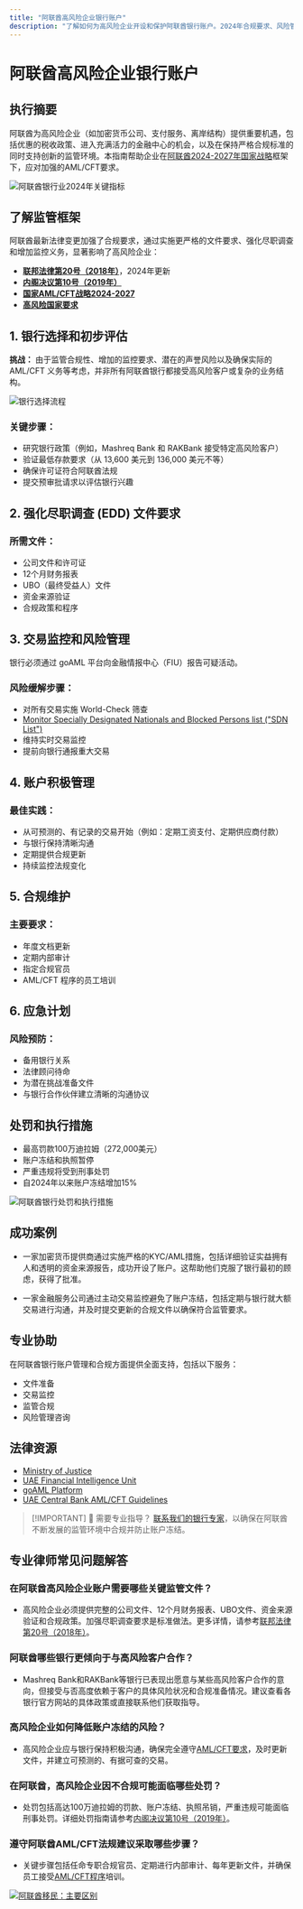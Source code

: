 ```yaml
---
title: "阿联酋高风险企业银行账户"
description: "了解如何为高风险企业开设和保护阿联酋银行账户。2024年合规要求、风险管理和防止账户冻结的专业指南。"
---
```


# 阿联酋高风险企业银行账户

## 执行摘要

阿联酋为高风险企业（如加密货币公司、支付服务、离岸结构）提供重要机遇，包括优惠的税收政策、进入充满活力的金融中心的机会，以及在保持严格合规标准的同时支持创新的监管环境。本指南帮助企业在[阿联酋2024-2027年国家战略](https://www.mofa.gov.ae/en/mediahub/news/2024/9/5/5-9-2024-uae-uae)框架下，应对加强的AML/CFT要求。

![阿联酋银行业2024年关键指标](/content/uae-banking-stats.svg)

## 了解监管框架

阿联酋最新法律变更加强了合规要求，通过实施更严格的文件要求、强化尽职调查和增加监控义务，显著影响了高风险企业：

- **[联邦法律第20号（2018年）](https://rulebook.centralbank.ae/en/rulebook/decree-federal-law-no-20-2018-anti-money-laundering-and-combating-financing-terrorism-and)**，2024年更新
- **[内阁决议第10号（2019年）](https://uaelegislation.gov.ae/en/legislations/1015/download)**
- **[国家AML/CFT战略2024-2027](https://www.namlcftc.gov.ae/en/more/uae-strategy/)**
- **[高风险国家要求](https://rulebook.centralbank.ae/en/rulebook/643-requirements-high-risk-countries)**

## 1. 银行选择和初步评估

**挑战：** 由于监管合规性、增加的监控要求、潜在的声誉风险以及确保实际的 AML/CFT 义务等考虑，并非所有阿联酋银行都接受高风险客户或复杂的业务结构。

![银行选择流程](/content/bank-selection.svg)

### 关键步骤：

- 研究银行政策（例如，Mashreq Bank 和 RAKBank 接受特定高风险客户）
- 验证最低存款要求（从 13,600 美元到 136,000 美元不等）
- 确保许可证符合阿联酋法规
- 提交预审批请求以评估银行兴趣

## 2. 强化尽职调查 (EDD) 文件要求

### 所需文件：

- 公司文件和许可证
- 12个月财务报表
- UBO（最终受益人）文件
- 资金来源验证
- 合规政策和程序

## 3. 交易监控和风险管理

银行必须通过 goAML 平台向金融情报中心（FIU）报告可疑活动。

### 风险缓解步骤：

- 对所有交易实施 World-Check 筛查
- [Monitor Specially Designated Nationals and Blocked Persons list ("SDN List")](https://sanctionssearch.ofac.treas.gov/)
- 维持实时交易监控
- 提前向银行通报重大交易

## 4. 账户积极管理

### 最佳实践：

- 从可预测的、有记录的交易开始（例如：定期工资支付、定期供应商付款）
- 与银行保持清晰沟通
- 定期提供合规更新
- 持续监控法规变化

## 5. 合规维护

### 主要要求：

- 年度文档更新
- 定期内部审计
- 指定合规官员
- AML/CFT 程序的员工培训

## 6. 应急计划

### 风险预防：

- 备用银行关系
- 法律顾问待命
- 为潜在挑战准备文件
- 与银行合作伙伴建立清晰的沟通协议

## 处罚和执行措施

- 最高罚款100万迪拉姆（272,000美元）
- 账户冻结和执照暂停
- 严重违规将受到刑事处罚
- 自2024年以来账户冻结增加15%

![阿联酋银行处罚和执行措施](/content/penalties-enforcement.svg)

## 成功案例

- 一家加密货币提供商通过实施严格的KYC/AML措施，包括详细验证实益拥有人和透明的资金来源报告，成功开设了账户。这帮助他们克服了银行最初的顾虑，获得了批准。

- 一家金融服务公司通过主动交易监控避免了账户冻结，包括定期与银行就大额交易进行沟通，并及时提交更新的合规文件以确保符合监管要求。

## 专业协助

在阿联酋银行账户管理和合规方面提供全面支持，包括以下服务：

- 文件准备
- 交易监控
- 监管合规
- 风险管理咨询

## 法律资源

- [Ministry of Justice](https://www.moj.gov.ae)
- [UAE Financial Intelligence Unit](https://www.uaefiu.gov.ae)
- [goAML Platform](https://goaml.ae)
- [UAE Central Bank AML/CFT Guidelines](https://www.centralbank.ae/en/our-operations/anti-money-laundering-aml/)

> [!IMPORTANT] 💜 需要专业指导？
> [联系我们的银行专家](./../../resources/contacts)，以确保在阿联酋不断发展的监管环境中合规并防止账户冻结。

## 专业律师常见问题解答

### 在阿联酋高风险企业账户需要哪些关键监管文件？

- 高风险企业必须提供完整的公司文件、12个月财务报表、UBO文件、资金来源验证和合规政策。加强尽职调查要求是标准做法。更多详情，请参考[联邦法律第20号（2018年）](https://rulebook.centralbank.ae/en/rulebook/decree-federal-law-no-20-2018-anti-money-laundering-and-combating-financing-terrorism-and)。

### 阿联酋哪些银行更倾向于与高风险客户合作？

- Mashreq Bank和RAKBank等银行已表现出愿意与某些高风险客户合作的意向，但接受与否高度依赖于客户的具体风险状况和合规准备情况。建议查看各银行官方网站的具体政策或直接联系他们获取指导。

### 高风险企业如何降低账户冻结的风险？

- 高风险企业应与银行保持积极沟通，确保完全遵守[AML/CFT要求](https://www.centralbank.ae/en/our-operations/anti-money-laundering-aml/)，及时更新文件，并建立可预测的、有据可查的交易。

### 在阿联酋，高风险企业因不合规可能面临哪些处罚？

- 处罚包括高达100万迪拉姆的罚款、账户冻结、执照吊销，严重违规可能面临刑事处罚。详细处罚指南请参考[内阁决议第10号（2019年）](https://uaelegislation.gov.ae/en/legislations/1015/download)。

### 遵守阿联酋AML/CFT法规建议采取哪些步骤？

- 关键步骤包括任命专职合规官员、定期进行内部审计、每年更新文件，并确保员工接受[AML/CFT程序](https://rulebook.centralbank.ae/en/rulebook/cabinet-decision-58-2020-beneficial-owner-procedures)培训。

[![阿联酋移民：主要区别](/content/uae-immigration.svg)](./../company-registration/benefits-problems.md)
